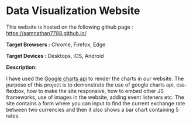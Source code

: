 # **Data Visualization Website**

This website is hosted on the following github page : <https://samnathan7788.github.io/>

**Target Browsers :** Chrome, Firefox, Edge

**Target Devices :** Desktops, iOS, Android

**Description:**

I have used the [Google charts api](https://developers.google.com/chart) to render the charts in our website. The purpose of this project is to demonstrate the use of google charts api, css-flexbox, how to make the site responsive, how to embed other JS frameworks, use of images in the website, adding event listeners etc. The site contains a form where you can input to find the current exchange rate between two currencies and then it also shows a bar chart containing 5 rates.
